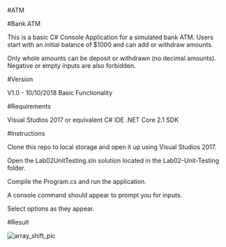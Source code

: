 #ATM

#Bank ATM

This is a basic C# Console Application for a simulated bank ATM. Users start with an initial balance of $1000 and can add or withdraw amounts.

Only whole amounts can be deposit or withdrawn (no decimal amounts). Negative or empty inputs are also forbidden.

#Version

V1.0 - 10/10/2018 Basic Functionality


#Requirements

Visual Studios 2017 or equivalent C# IDE .NET Core 2.1 SDK

#Instructions

Clone this repo to local storage and open it up using Visual Studios 2017.

Open the Lab02UnitTesting.sln solution located in the Lab02-Unit-Testing folder.

Compile the Program.cs and run the application.

A console command should appear to prompt you for inputs.

Select options as they appear.

#Result

![array_shift_pic](../assets/Lab02-Unit-Testing.jpg)